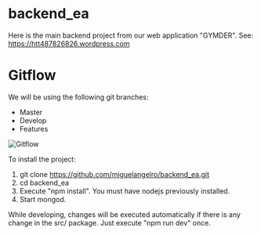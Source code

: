 # backend_ea
Here is the main backend project from our web application "GYMDER". 
See: https://htt487826826.wordpress.com

# Gitflow

We will be using the following git branches: 

- Master
- Develop
- Features

![Gitflow](https://www.google.com/url?sa=i&url=https%3A%2F%2Fdeveloppaper.com%2Ftalk-about-git-series-5-git-workflow-3-gitflow-workflow%2F&psig=AOvVaw3k7Csj9lfDcOmCxO7ah6LU&ust=1617096701836000&source=images&cd=vfe&ved=0CAIQjRxqFwoTCLjC-PCY1e8CFQAAAAAdAAAAABAD)

To install the project:

1. git clone https://github.com/miguelangelro/backend_ea.git
2. cd backend_ea
3. Execute "npm install". You must have nodejs previously installed.
4. Start mongod.

While developing, changes will be executed automatically if there is any change in the src/ package. Just execute "npm run dev" once.


